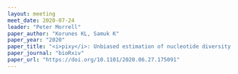 ```yaml
---
layout: meeting
meet_date: 2020-07-24
leader: "Peter Morrell"
paper_author: "Korunes KL, Samuk K"
paper_year: "2020"
paper_title: "<i>pixy</i>: Unbiased estimation of nucleotide diversity and divergence in the presence of missing data"
paper_journal: "bioRxiv"
paper_url: "https://doi.org/10.1101/2020.06.27.175091"
---
```

